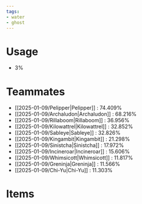 ```yaml
---
tags:
- water
- ghost
---
```

# Usage
- 3%
# Teammates
- [[2025-01-09/Pelipper|Pelipper]] : 74.409%
- [[2025-01-09/Archaludon|Archaludon]] : 68.216%
- [[2025-01-09/Rillaboom|Rillaboom]] : 36.956%
- [[2025-01-09/Kilowattrel|Kilowattrel]] : 32.852%
- [[2025-01-09/Sableye|Sableye]] : 32.826%
- [[2025-01-09/Kingambit|Kingambit]] : 21.298%
- [[2025-01-09/Sinistcha|Sinistcha]] : 17.972%
- [[2025-01-09/Incineroar|Incineroar]] : 15.606%
- [[2025-01-09/Whimsicott|Whimsicott]] : 11.817%
- [[2025-01-09/Greninja|Greninja]] : 11.566%
- [[2025-01-09/Chi-Yu|Chi-Yu]] : 11.303%
# Items